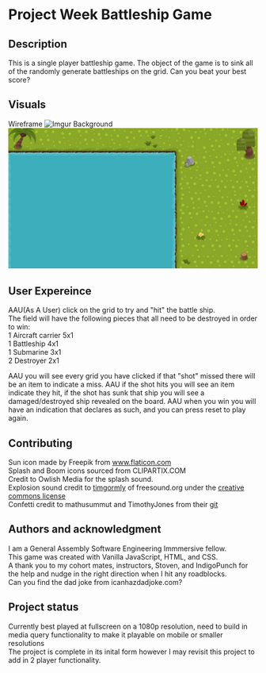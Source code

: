 # Project Week Battleship Game

## Description
This is a single player battleship game.  The object of the game is to sink all of the randomly generate battleships on the grid.  Can you beat your best score?

## Visuals
Wireframe
![Imgur](https://i.imgur.com/sZAbWvC.png)
Background
![background](images/../Images/oceanscene.png)

## User Expereince 
AAU(As A User) click on the grid to try and "hit" the battle ship.  
The field will have the following pieces that all need to be destroyed in order to win:
<br/>1 Aircraft carrier 5x1
<br/>1 Battleship 4x1
<br/>1 Submarine  3x1
<br/>2 Destroyer  2x1 

AAU you will see every grid you have clicked if that "shot" missed there will be an item to indicate a miss.
AAU if the shot hits you will see an item indicate they hit, if the shot has sunk that ship you will see a damaged/destroyed ship revealed on the board.
AAU when you win you will have an indication that declares as such, and you can press reset to play again. 

## Contributing
Sun icon made by Freepik from www.flaticon.com<br/>
Splash and Boom icons sourced from CLIPARTIX.COM<br/>
Credit to Owlish Media for the splash sound.<br/>
Explosion sound credit to [timgormly](https://freesound.org/people/timgormly/) of freesound.org under the [creative commons license](https://creativecommons.org/licenses/by/3.0/)<br/>
Confetti credit to mathusummut and TimothyJones from their [git](https://github.com/mathusummut/confetti.js)<br/>

## Authors and acknowledgment
I am a General Assembly Software Engineering Immmersive fellow.<br/>
This game was created with Vanilla JavaScript, HTML, and CSS.<br/>
A thank you to my cohort mates, instructors, Stoven, and IndigoPunch for the help and nudge in the right direction when I hit any roadblocks.<br/>
Can you find the dad joke from icanhazdadjoke.com?

## Project status
Currently best played at fullscreen on a 1080p resolution, need to build in media query functionality to make it playable on mobile or smaller resolutions<br/>
The project is complete in its inital form however I may revisit this project to add in 2 player functionality. 